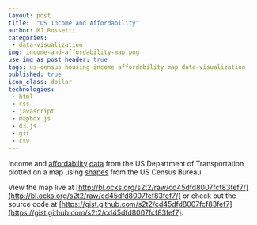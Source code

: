 ```yaml
---
layout: post
title:  "US Income and Affordability"
author: MJ Rossetti
categories:
 - data-visualization
img: income-and-affordability-map.png
use_img_as_post_header: true
tags: us-census housing income affordability map data-visualization
published: true
icon_class: dollar
technologies:
 - html
 - css
 - javascript
 - mapbox.js
 - d3.js
 - git
 - csv
---
```


<!--
![A choropleth map of the United States.](/assets/images/income-and-affordability-map.png "Income and Affordability Map")
-->

Income and [affordability](http://en.wiktionary.org/wiki/affordability)
 [data](https://gist.github.com/s2t2/cd45dfd8007fcf83fef7#affordability-data)
 from the US Department of Transportation
 plotted on a map using [shapes](https://www.census.gov/geo/maps-data/data/cbf/cbf_msa.html)
 from the US Census Bureau.

View the map live at [http://bl.ocks.org/s2t2/raw/cd45dfd8007fcf83fef7/](http://bl.ocks.org/s2t2/raw/cd45dfd8007fcf83fef7/) or check out the source code at [https://gist.github.com/s2t2/cd45dfd8007fcf83fef7](https://gist.github.com/s2t2/cd45dfd8007fcf83fef7).
